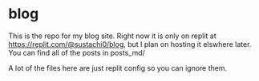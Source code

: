 # blog

This is the repo for my blog site. Right now it is only on replit at https://replit.com/@sustachi0/blog, but I plan on hosting it elswhere later. 
You can find all of the posts in posts_md/

A lot of the files here are just replit config so you can ignore them.
